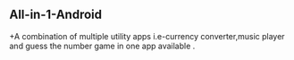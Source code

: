 ## All-in-1-Android
+A combination of multiple utility apps i.e-currency converter,music player and guess the number game in one app available .
